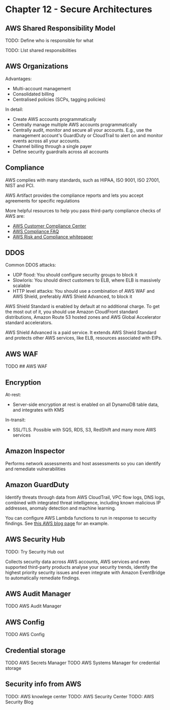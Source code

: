 # Chapter 12 - Secure Architectures

## AWS Shared Responsibility Model

TODO: Define who is responsible for what

TODO: LIst shared responsibilities

## AWS Organizations
Advantages:
* Multi-account management
* Consolidated billing
* Centralised policies (SCPs, tagging policies)

In detail:
* Create AWS accounts programmatically
* Centrally manage multiple AWS accounts programmatically
* Centrally audit, monitor and secure all your accounts. E.g., use the management account's GuardDuty or CloudTrail to alert on and monitor events across all your accounts.
* Channel billing through a single payer
* Define security guardrails across all accounts

## Compliance

AWS complies with many standards, such as HIPAA, ISO 9001, ISO 27001, NIST and PCI.

AWS Artifact provides the compliance reports and lets you accept agreements for specific regulations

More helpful resources to help you pass third-party compliance checks of AWS are:
* [AWS Customer Compliance Center](https://aws.amazon.com/compliance/customer-center/)
* [AWS Compliance FAQ](https://aws.amazon.com/compliance/faq/)
* [AWS Risk and Compliance whitepaper](https://docs.aws.amazon.com/whitepapers/latest/aws-risk-and-compliance/welcome.html?did=wp_card&trk=wp_card)

## DDOS

Common DDOS attacks:
* UDP flood: You should configure security groups to block it
* Slowloris: You should direct customers to ELB, where ELB is massively scalable
* HTTP level attacks: You should use a combination of AWS WAF and AWS Shield, preferably AWS Shield Advanced, to block it

AWS Shield Standard is enabled by default at no additional charge. To get the most out of it, you should use Amazon CloudFront standard distributions, Amazon Route 53 hosted zones and AWS Global Accelerator standard accelerators.

AWS Shield Advanced is a paid service. It extends AWS Shield Standard and protects other AWS services, like ELB, resources associated with EIPs.

## AWS WAF

TODO ## AWS WAF

## Encryption

At-rest:
* Server-side encryption at rest is enabled on all DynamoDB table data, and integrates with KMS

In-transit:
* SSL/TLS. Possible with SQS, RDS, S3, RedShift and many more AWS services

## Amazon Inspector
Performs network assessments and host assessments so you can identify and remediate vulnerabilities

## Amazon GuardDuty
Identify threats through data from AWS CloudTrail, VPC flow logs, DNS logs, combined with integrated threat intelligence, including known malicious IP addresses, anomaly detection and machine learning.

You can configure AWS Lambda functions to run in response to security findings. See [this AWS blog page](https://aws.amazon.com/blogs/security/how-to-perform-automated-incident-response-multi-account-environment/) for an example.

## AWS Security Hub

TODO: Try Security Hub out

Collects security data across AWS accounts, AWS services and even supported third-party products analyse your security trends, identify the highest priority security issues and even integrate with Amazon EventBridge to automatically remediate findings.

## AWS Audit Manager

TODO AWS Audit Manager

## AWS Config

TODO AWS Config

## Credential storage

TODO AWS Secrets Manager
TODO AWS Systems Manager for credential storage

## Security info from AWS

TODO: AWS knowlege center
TODO: AWS Security Center
TODO: AWS Security Blog